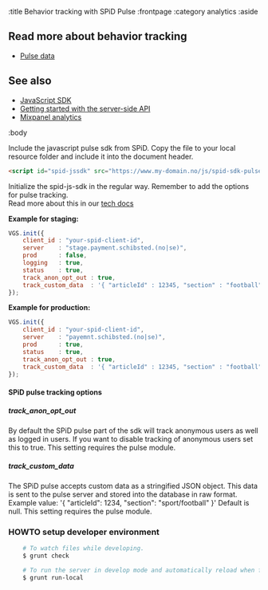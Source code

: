:title Behavior tracking with SPiD Pulse
:frontpage
:category analytics
:aside


## Read more about behavior tracking

- [Pulse data](/sdks/js/pulse-data/)

## See also

- [JavaScript SDK](/sdks/javascript/)
- [Getting started with the server-side API](/getting-started/)
- [Mixpanel analytics](/mixpanel/analytics/)

:body

Include the javascript pulse sdk from SPiD. Copy the file to your local resource folder and 
include it into the document header.
 
```html
<script id="spid-jssdk" src="https://www.my-domain.no/js/spid-sdk-pulse-1.7.6.min.js"></script>
```

Initialize the spid-js-sdk in the regular way. Remember to add the options for pulse tracking.  
Read more about this in our [tech docs](http://techdocs.spid.no/sdks/javascript/)

__Example for staging:__ 

```js
VGS.init({
    client_id : "your-spid-client-id",
    server    : "stage.payment.schibsted.(no|se)",
    prod      : false,
    logging   : true,
    status    : true,
    track_anon_opt_out : true,
    track_custom_data  : '{ "articleId" : 12345, "section" : "football" }'
});
```

__Example for production:__

```js
VGS.init({
    client_id : "your-spid-client-id",
    server    : "payemnt.schibsted.(no|se)",
    prod      : true,
    status    : true,
    track_anon_opt_out : true,
    track_custom_data  : '{ "articleId" : 12345, "section" : "football" }'
});
```

#### SPiD pulse tracking options

##### track_anon_opt_out

By default the SPiD pulse part of the sdk will track anonymous users as well as logged in users. If you want to disable tracking of anonymous users set this to true. This setting requires the pulse module.

##### track_custom_data

The SPiD pulse accepts custom data as a stringified JSON object. This data is sent to the pulse server and stored into the database in raw format. Example value: '{ "articleId": 1234, "section": "sport/football" }' Default is null. This setting requires the pulse module.


### HOWTO setup developer environment
```bash
    # To watch files while developing.
    $ grunt check

    # To run the server in develop mode and automatically reload when files changes.
    $ grunt run-local
```